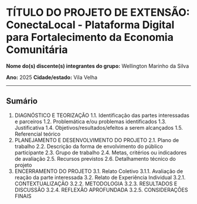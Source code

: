 # TÍTULO DO PROJETO DE EXTENSÃO: ConectaLocal - Plataforma Digital para Fortalecimento da Economia Comunitária

**Nome do(s) discente(s) integrantes do grupo:** Wellington Marinho da Silva







**Ano:** 2025
**Cidade/estado:** Vila Velha

---

## Sumário

1.  DIAGNÓSTICO E TEORIZAÇÃO
    1.1. Identificação das partes interessadas e parceiros
    1.2. Problemática e/ou problemas identificados
    1.3. Justificativa
    1.4. Objetivos/resultados/efeitos a serem alcançados
    1.5. Referencial teórico
2.  PLANEJAMENTO E DESENVOLVIMENTO DO PROJETO
    2.1. Plano de trabalho
    2.2. Descrição da forma de envolvimento do público participante
    2.3. Grupo de trabalho
    2.4. Metas, critérios ou indicadores de avaliação
    2.5. Recursos previstos
    2.6. Detalhamento técnico do projeto
3.  ENCERRAMENTO DO PROJETO
    3.1. Relato Coletivo
    3.1.1. Avaliação de reação da parte interessada
    3.2. Relato de Experiência Individual
        3.2.1. CONTEXTUALIZAÇÃO
        3.2.2. METODOLOGIA
        3.2.3. RESULTADOS E DISCUSSÃO
        3.2.4. REFLEXÃO APROFUNDADA
        3.2.5. CONSIDERAÇÕES FINAIS
